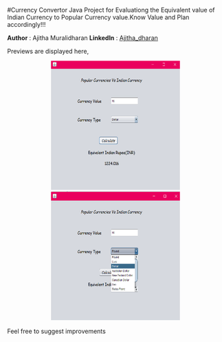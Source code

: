 #Currency Convertor
Java Project for Evaluationg the Equivalent value of Indian Currency to Popular Currency value.Know Value and Plan accordingly!!!

<b>Author</b>    :  Ajitha Muralidharan
<b>LinkedIn</b>  :  <a href="https://www.linkedin.com/in/ajitha-muralidharan-0aa076190">  Ajitha_dharan</a>

Previews are displayed here,
<br>
<center>
<img src="Prototype/Preview2.png" width="300" height="300"/>
<img src="Prototype/Preview3.png" width="300" height="300"/></center>

Feel free to suggest improvements
